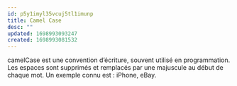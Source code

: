```yaml
---
id: p5y1imyl35vcuj5tl1imunp
title: Camel Case
desc: ""
updated: 1698993093247
created: 1698993081532
---
```


camelCase est une convention d’écriture, souvent utilisé en programmation. Les espaces sont supprimés et remplacés par une majuscule au début de chaque mot. Un exemple connu est : iPhone, eBay.

